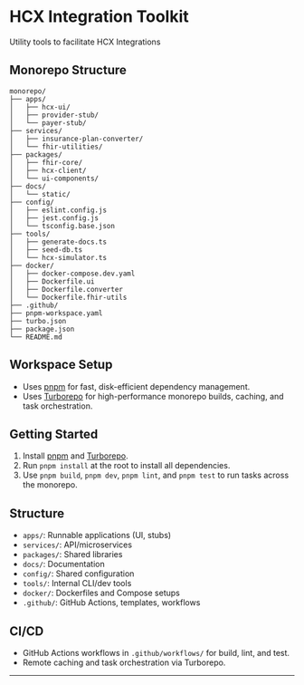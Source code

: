 # HCX Integration Toolkit

Utility tools to facilitate HCX Integrations

## Monorepo Structure

```
monorepo/
├── apps/
│   ├── hcx-ui/
│   ├── provider-stub/
│   └── payer-stub/
├── services/
│   ├── insurance-plan-converter/
│   └── fhir-utilities/
├── packages/
│   ├── fhir-core/
│   ├── hcx-client/
│   └── ui-components/
├── docs/
│   └── static/
├── config/
│   ├── eslint.config.js
│   ├── jest.config.js
│   └── tsconfig.base.json
├── tools/
│   ├── generate-docs.ts
│   ├── seed-db.ts
│   └── hcx-simulator.ts
├── docker/
│   ├── docker-compose.dev.yaml
│   ├── Dockerfile.ui
│   ├── Dockerfile.converter
│   └── Dockerfile.fhir-utils
├── .github/
├── pnpm-workspace.yaml
├── turbo.json
├── package.json
└── README.md
```

## Workspace Setup

- Uses [pnpm](https://pnpm.io/) for fast, disk-efficient dependency management.
- Uses [Turborepo](https://turbo.build/) for high-performance monorepo builds, caching, and task orchestration.

## Getting Started

1. Install [pnpm](https://pnpm.io/installation) and [Turborepo](https://turbo.build/).
2. Run `pnpm install` at the root to install all dependencies.
3. Use `pnpm build`, `pnpm dev`, `pnpm lint`, and `pnpm test` to run tasks across the monorepo.

## Structure

- `apps/`: Runnable applications (UI, stubs)
- `services/`: API/microservices
- `packages/`: Shared libraries
- `docs/`: Documentation
- `config/`: Shared configuration
- `tools/`: Internal CLI/dev tools
- `docker/`: Dockerfiles and Compose setups
- `.github/`: GitHub Actions, templates, workflows

## CI/CD

- GitHub Actions workflows in `.github/workflows/` for build, lint, and test.
- Remote caching and task orchestration via Turborepo.

---
